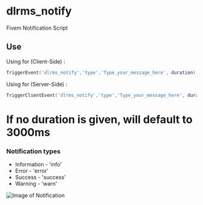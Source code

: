 # dlrms_notify
Fivem Notification Script

## Use
Using for (Client-Side) :

```lua
TriggerEvent('dlrms_notify','type','Type_your_message_here', duration)
```

Using for (Server-Side) :

```lua
TriggerClientEvent('dlrms_notify','type','Type_your_message_here', duration)
```

# If no duration is given, will default to 3000ms

### Notification types
* Information - 'info'
* Error - 'error'
* Success - 'success'
* Warning - 'warn'

![Image of Notification](https://media.discordapp.net/attachments/850181379778150420/850181476230103110/Screenshot_9.png?width=1202&height=676)
